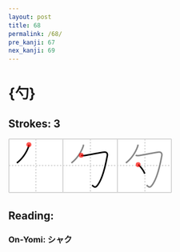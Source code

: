```yaml
---
layout: post
title: 68
permalink: /68/
pre_kanji: 67
nex_kanji: 69
---
```


# {勺}

## Strokes: 3

<div class="stroke"><img src="../images/E58BBA.png" /></div>

## Reading:

### On-Yomi: シャク
